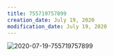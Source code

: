 ```yaml
---
title: 755719757899
creation_date: July 19, 2020
modification_date: July 19, 2020
---
```



![2020-07-19-755719757899](images/2020-07-19-755719757899.png)
